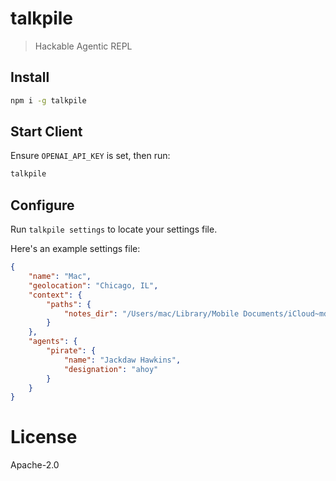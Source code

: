 # talkpile

> Hackable Agentic REPL

## Install
```sh
npm i -g talkpile
```

## Start Client

Ensure `OPENAI_API_KEY` is set, then run:

```sh
talkpile
```

## Configure

Run `talkpile settings` to locate your settings file.

Here's an example settings file:

```json
{
	"name": "Mac",
	"geolocation": "Chicago, IL",
	"context": {
		"paths": {
			"notes_dir": "/Users/mac/Library/Mobile Documents/iCloud~md~obsidian/Documents/Green"
		}
	},
	"agents": {
		"pirate": {
			"name": "Jackdaw Hawkins",
			"designation": "ahoy"
		}
	}
}
```

# License

Apache-2.0

